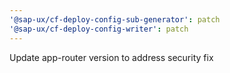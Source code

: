```yaml
---
'@sap-ux/cf-deploy-config-sub-generator': patch
'@sap-ux/cf-deploy-config-writer': patch
---
```


Update app-router version to address security fix
